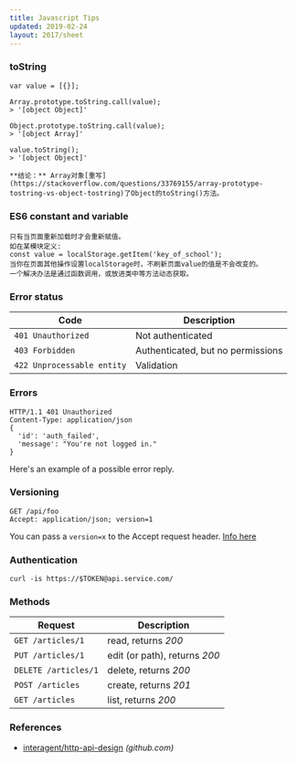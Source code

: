 ```yaml
---
title: Javascript Tips
updated: 2019-02-24
layout: 2017/sheet
---
```


### toString

```
var value = [{}];

Array.prototype.toString.call(value);
> '[object Object]'

Object.prototype.toString.call(value);
> '[object Array]'

value.toString();
> '[object Object]'

**结论：** Array对象[重写](https://stackoverflow.com/questions/33769155/array-prototype-tostring-vs-object-tostring)了Object的toString()方法。
```

### ES6 constant and variable

```
只有当页面重新加载时才会重新赋值。
如在某模块定义:
const value = localStorage.getItem('key_of_school');
当你在页面其他操作设置localStorage时，不刷新页面value的值是不会改变的。
一个解决办法是通过函数调用，或放进类中等方法动态获取。
```

### Error status

| Code                       | Description                       |
| -------------------------- | --------------------------------- |
| `401 Unauthorized`         | Not authenticated                 |
| `403 Forbidden`            | Authenticated, but no permissions |
| `422 Unprocessable entity` | Validation                        |

### Errors

```
HTTP/1.1 401 Unauthorized
Content-Type: application/json
{
  'id': 'auth_failed',
  'message': "You're not logged in."
}
```

Here's an example of a possible error reply.

### Versioning

```
GET /api/foo
Accept: application/json; version=1
```

You can pass a `version=x` to the Accept request header. [Info here](https://github.com/interagent/http-api-design#version-with-accepts-header)

### Authentication

```
curl -is https://$TOKEN@api.service.com/
```

### Methods

| Request              | Description                   |
| -------------------- | ----------------------------- |
| `GET /articles/1`    | read, returns _200_           |
| `PUT /articles/1`    | edit (or path), returns _200_ |
| `DELETE /articles/1` | delete, returns _200_         |
| `POST /articles`     | create, returns _201_         |
| `GET /articles`      | list, returns _200_           |

### References

* [interagent/http-api-design](https://github.com/interagent/http-api-design) _(github.com)_

